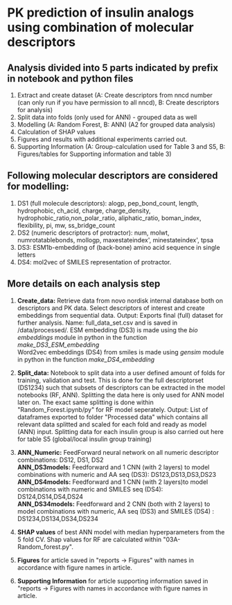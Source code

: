 # PK prediction of insulin analogs using combination of molecular descriptors

## Analysis divided into 5 parts indicated by prefix in notebook and python files
1. Extract and create dataset (A: Create descriptors from nncd number (can only run if you have permission to all nncd), B: Create descriptors for analysis)
2. Split data into folds (only used for ANN) - grouped data as well
3. Modelling (A: Random Forest, B: ANN) (A2 for grouped data analysis) 
4. Calculation of SHAP values
5. Figures and results with additional experiments carried out.
6. Supporting Information (A: Group-calculation used for Table 3 and S5, B: Figures/tables for Supporting information and table 3)

## Following molecular descriptors are considered for modelling:
1. DS1 (full molecule descriptors): alogp, pep_bond_count, length, hydrophobic, ch_acid, charge, charge_density,
       hydrophobic_ratio,non_polar_ratio, aliphatic_ratio,
       boman_index, flexibility, pi, mw, ss_bridge_count
2. DS2 (numeric descriptors of protractor): num, molwt, numrotatablebonds, mollogp,
       maxestateindex', minestateindex', tpsa
3. DS3: ESM1b-embedding of (back-bone) amino acid sequence in single letters
4. DS4: mol2vec of SMILES representation of protractor.

## More details on each analysis step

1. **Create_data:** Retrieve data from novo nordisk internal database both on descriptors and PK data.
    Select descriptors of interest and create embeddings from sequential data.
    Output: Exports final (full) dataset for further analysis. Name: full_data_set.csv and is saved in /data/processed/. 
    ESM embedding (DS3) is made using the *bio embeddings* module in python in the function *make_DS3_ESM_embedding*  
    Word2vec embeddings (DS4) from smiles is made using *gensim* module in python in the function *make_DS4_embedding*
    
2. **Split_data:** Notebook to split data into a user defined amount of folds for training, validation and test. This is done for the full descriptorset (DS1234) such that subsets of descriptors can be extracted in the model notebooks (RF, ANN).
    Splitting the data here is only used for ANN model later on. The exact same splitting is done within "Random_Forest.ipynb/py" for RF model seperately.
    Output: List of dataframes exported to folder "Processed data" which contains all relevant data splitted and scaled for each fold and ready as model (ANN) input.
    Splitting data for each insulin group is also carried out here for table S5 (global/local insulin group training)

3.  **ANN_Numeric:** FeedForward neural network on all numeric descriptor combinations: DS12, DS1, DS2  
    **ANN_DS3models:** Feedforward and 1 CNN (with 2 layers) to model combinations with numeric and AA seq (DS3): DS123,DS13,DS3,DS23  
    **ANN_DS4models:** Feedforward and 1 CNN (with 2 layers)to model  combinations with numeric and SMILES seq (DS4): DS124,DS14,DS4,DS24  
    **ANN_DS34models:** Feedforward and 2 CNN (both with 2 layers) to model combinations with numeric, AA seq (DS3) and SMILES (DS4) : DS1234,DS134,DS34,DS234  
    
4. **SHAP values** of best ANN model with median hyperparameters from the 5 fold CV. Shap values for RF are calculated within "03A-Random_forest.py". 

5. **Figures** for article saved in "reports -> Figures" with names in accordance with figure names in article.
6. **Supporting Information** for article supporting information saved in "reports -> Figures with names in accordance with figure names in article.
    

